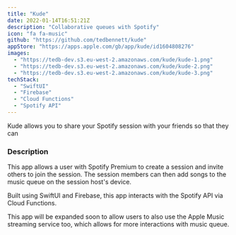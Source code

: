 ```yaml
---
title: "Kude"
date: 2022-01-14T16:51:21Z
description: "Collaborative queues with Spotify"
icon: "fa fa-music"
github: "https://github.com/tedbennett/kude"
appStore: "https://apps.apple.com/gb/app/kude/id1604808276"
images:
  - "https://tedb-dev.s3.eu-west-2.amazonaws.com/kude/kude-1.png"
  - "https://tedb-dev.s3.eu-west-2.amazonaws.com/kude/kude-2.png"
  - "https://tedb-dev.s3.eu-west-2.amazonaws.com/kude/kude-3.png"
techStack:
  - "SwiftUI"
  - "Firebase"
  - "Cloud Functions"
  - "Spotify API"
---
```


Kude allows you to share your Spotify session with your friends so that they can

### Description

This app allows a user with Spotify Premium to create a session and invite others to join the session. The session members can then add songs to the music queue on the session host's device.

Built using SwiftUI and Firebase, this app interacts with the Spotify API via Cloud Functions.

This app will be expanded soon to allow users to also use the Apple Music streaming service too, which allows for more interactions with music queue.
